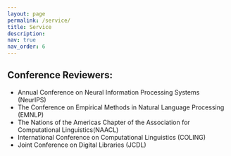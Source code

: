 ```yaml
---
layout: page
permalink: /service/
title: Service
description: 
nav: true
nav_order: 6
---
```


## Conference Reviewers:

* Annual Conference on Neural Information Processing Systems (NeurIPS)
* The Conference on Empirical Methods in Natural Language Processing (EMNLP)
* The Nations of the Americas Chapter of the Association for Computational Linguistics(NAACL)
* International Conference on Computational Linguistics (COLING)
* Joint Conference on Digital Libraries (JCDL)